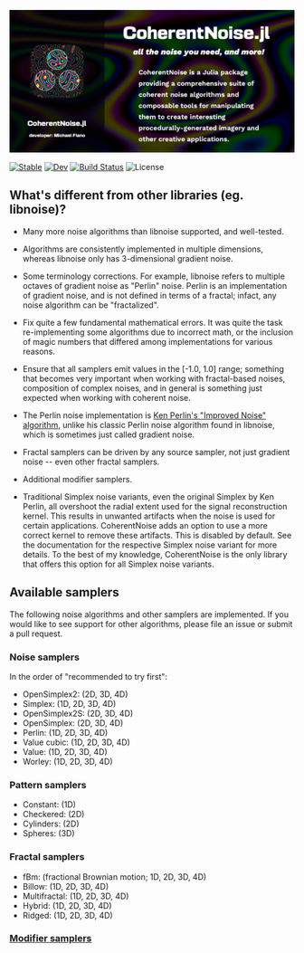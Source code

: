 ![Splash Image](docs/src/assets/splash.png)

[![Stable](https://img.shields.io/badge/docs-stable-blue.svg)](https://lazarusa.github.io/CoherentNoise.jl/stable/)
[![Dev](https://img.shields.io/badge/docs-dev-blue.svg)](https://lazarusa.github.io/CoherentNoise.jl/dev/)
[![Build Status](https://github.com/lazarusa/CoherentNoise.jl/actions/workflows/CI.yml/badge.svg?branch=main)](https://github.com/lazarusa/CoherentNoise.jl/actions/workflows/CI.yml?query=branch%3Amain)
![License](https://img.shields.io/github/license/lazarusa/CoherentNoise.jl)


## What's different from other libraries (eg. libnoise)?

- Many more noise algorithms than libnoise supported, and well-tested.

- Algorithms are consistently implemented in multiple dimensions, whereas libnoise only has
  3-dimensional gradient noise.

- Some terminology corrections. For example, libnoise refers to multiple octaves of gradient noise
  as "Perlin" noise. Perlin is an implementation of gradient noise, and is not defined in terms of a
  fractal; infact, any noise algorithm can be "fractalized".

- Fix quite a few fundamental mathematical errors. It was quite the task re-implementing some
  algorithms due to incorrect math, or the inclusion of magic numbers that differed among
  implementations for various reasons.

- Ensure that all samplers emit values in the [-1.0, 1.0] range; something that becomes very
  important when working with fractal-based noises, composition of complex noises, and in general is
  something just expected when working with coherent noise.

- The Perlin noise implementation is [Ken Perlin's "Improved Noise"
  algorithm](https://cs.nyu.edu/~perlin/noise/), unlike his classic Perlin noise algorithm found in
  libnoise, which is sometimes just called gradient noise.

- Fractal samplers can be driven by any source sampler, not just gradient noise -- even other
  fractal samplers.

- Additional modifier samplers.

- Traditional Simplex noise variants, even the original Simplex by Ken Perlin, all overshoot the
  radial extent used for the signal reconstruction kernel. This results in unwanted artifacts when
  the noise is used for certain applications. CoherentNoise adds an option to use a more correct
  kernel to remove these artifacts. This is disabled by default. See the documentation for the
  respective Simplex noise variant for more details. To the best of my knowledge, CoherentNoise is
  the only library that offers this option for all Simplex noise variants.


## Available samplers

The following noise algorithms and other samplers are implemented. If you would like to see support
for other algorithms, please file an issue or submit a pull request.

### Noise samplers

In the order of "recommended to try first":

- OpenSimplex2: (2D, 3D, 4D)
- Simplex: (1D, 2D, 3D, 4D)
- OpenSimplex2S: (2D, 3D, 4D)
- OpenSimplex: (2D, 3D, 4D)
- Perlin: (1D, 2D, 3D, 4D)
- Value cubic: (1D, 2D, 3D, 4D)
- Value: (1D, 2D, 3D, 4D)
- Worley: (1D, 2D, 3D, 4D)

### Pattern samplers

- Constant: (1D)
- Checkered: (2D)
- Cylinders: (2D)
- Spheres: (3D)

### Fractal samplers

- fBm: (fractional Brownian motion; 1D, 2D, 3D, 4D)
- Billow: (1D, 2D, 3D, 4D)
- Multifractal: (1D, 2D, 3D, 4D)
- Hybrid: (1D, 2D, 3D, 4D)
- Ridged: (1D, 2D, 3D, 4D)

### [Modifier samplers](https://mfiano.github.io/CoherentNoise.jl/stable/overview/#Modifier-samplers)

